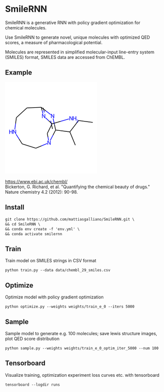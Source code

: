 <h1>SmileRNN</h1>

SmileRNN is a generative RNN with policy gradient optimization for chemical molecules.

Use SmileRNN to generate novel, unique molecules with optimized QED scores, a measure of pharmacological potential.

Molecules are represented in simplified molecular-input line-entry system (SMILES) format, SMILES data are accessed from ChEMBL.

<h2>Example</h2>

![Generated Molecule](examples/example_mol.png)

https://www.ebi.ac.uk/chembl/ \
Bickerton, G. Richard, et al. "Quantifying the chemical beauty of drugs." Nature chemistry 4.2 (2012): 90-98.

<h2>Install</h2>

```
git clone https://github.com/mattiasgalliano/SmileRNN.git \
&& cd SmileRNN \
&& conda env create -f 'env.yml' \
&& conda activate smilernn
```

<h2>Train</h2>
Train model on SMILES strings in CSV format

```
python train.py --data data/chembl_29_smiles.csv
```

<h2>Optimize</h2>
Optimize model with policy gradient optimization

```
python optimize.py --weights weights/train_e_0 --iters 5000
```

<h2>Sample</h2>
Sample model to generate e.g. 100 molecules; save lewis structure images, plot QED score distribution

```
python sample.py --weights weights/train_e_0_optim_iter_5000 --num 100
```

<h2>Tensorboard</h2>
Visualize training, optimization experiment loss curves etc. with tensorboard

```
tensorboard --logdir runs
```
